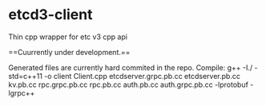 # etcd3-client
Thin cpp wrapper for etc v3 cpp api

==Cuurrently under development.==

Generated files are currently hard commited in the repo. 
Compile:
g++ -I./ -std=c++11 -o client Client.cpp etcdserver.grpc.pb.cc etcdserver.pb.cc kv.pb.cc rpc.grpc.pb.cc rpc.pb.cc auth.pb.cc auth.grpc.pb.cc -lprotobuf -lgrpc++
